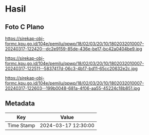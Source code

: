 # Hasil

## Foto C Plano

https://sirekap-obj-formc.kpu.go.id/104e/pemilu/ppwp/18/02/03/20/10/1802032010007-20240317-122420--dc2e9159-85de-436e-be17-bc42a0404be9.jpg

https://sirekap-obj-formc.kpu.go.id/104e/pemilu/ppwp/18/02/03/20/10/1802032010007-20240317-122511--5837417d-06c3-4b17-bd11-65cc20632e2c.jpg

https://sirekap-obj-formc.kpu.go.id/104e/pemilu/ppwp/18/02/03/20/10/1802032010007-20240317-122603--199b0048-681a-4f06-aa55-45224c18b851.jpg


## Metadata

| Key        | Value               |
| ---------- | ------------------- |
| Time Stamp | 2024-03-17 12:30:00 |



